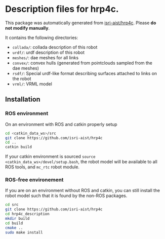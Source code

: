 # Description files for hrp4c. 

This package was automatically generated from [isri-aist/hrp4c](https://github.com/isri-aist/hrp4c). Please **do not modify manually**.

It contains the following directories:
- `collada/`: collada description of this robot
- `urdf/`: urdf description of this robot
- `meshes/`: dae meshes for all links
- `convex/`: convex hulls (generated from pointclouds sampled from the dae meshes)
- `rsdf/`: Special urdf-like format describing surfaces attached to links on the robot
- `vrml/`: VRML model

## Installation

### ROS environment

On an environment with ROS and catkin properly setup

```sh
cd <catkin_data_ws>/src
git clone https://github.com/isri-aist/hrp4c 
cd ..
catkin build
```

If your catkin environment is sourced `source <catkin_data_ws>/devel/setup.bash`, the robot model will be available to all ROS tools, and `mc_rtc` robot module. 

### ROS-free environement

If you are on an environment without ROS and catkin, you can still install the robot model such that it is found by the non-ROS packages.

```sh
cd src
git clone https://github.com/isri-aist/hrp4c
cd hrp4c_description
mkdir build
cd build
cmake ..
sudo make install
```
